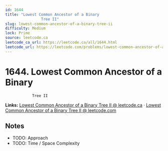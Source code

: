 ```yaml
--- 
id: 1644
title: "Lowest Common Ancestor of a Binary
                Tree II"
slug: lowest-common-ancestor-of-a-binary-tree-ii
difficulty: Medium
lock: Prime
source: leetcode.ca
leetcode_ca_url: https://leetcode.ca/all/1644.html
leetcode_url: https://leetcode.com/problems/lowest-common-ancestor-of-a-binary-tree-ii/
---
```


# 1644. Lowest Common Ancestor of a Binary
                Tree II

**Links:** [Lowest Common Ancestor of a Binary
                Tree II @ leetcode.ca](https://leetcode.ca/all/1644.html) · [Lowest Common Ancestor of a Binary
                Tree II @ leetcode.com](https://leetcode.com/problems/lowest-common-ancestor-of-a-binary-tree-ii/)

## Notes
- TODO: Approach
- TODO: Time / Space Complexity
